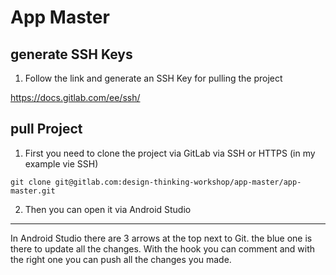 # App Master


## generate SSH Keys



1. Follow the link and generate an SSH Key for pulling the project 

https://docs.gitlab.com/ee/ssh/


## pull Project


1. First you need to clone the project via GitLab via SSH or HTTPS (in my example vie SSH)

```
git clone git@gitlab.com:design-thinking-workshop/app-master/app-master.git
```


2. Then you can open it via Android Studio 

***

In Android Studio there are 3 arrows at the top next to Git. the blue one is there to update all the changes. With the hook you can comment and with the right one you can push all the changes you made.

